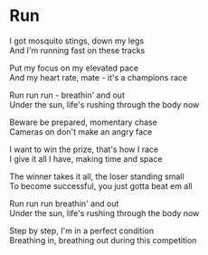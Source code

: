 # Run

I got mosquito stings, down my legs <br>
And I'm running fast on these tracks

Put my focus on my elevated pace <br>
And my heart rate, mate - it's a champions race

Run run run - breathin' and out <br>
Under the sun, life's rushing through the body now

Beware be prepared, momentary chase <br>
Cameras on don't make an angry face

I want to win the prize, that's how I race <br>
I give it all I have, making time and space

The winner takes it all, the loser standing small <br>
To become successful, you just gotta beat em all

Run run run breathin' and out <br>
Under the sun, life's rushing through the body now

Step by step, I'm in a perfect condition <br>
Breathing in, breathing out during this competition
